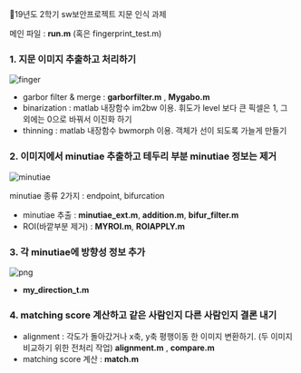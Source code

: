 🐥19년도 2학기 sw보안프로젝트 지문 인식 과제

메인 파일 : **run.m** (혹은 fingerprint_test.m)

### 1. 지문 이미지 추출하고 처리하기

![finger](https://user-images.githubusercontent.com/33231313/110630164-5dbd1280-81e8-11eb-9083-289818bd75e6.png)

- garbor filter & merge : **garborfilter.m** , **Mygabo.m**
- binarization : matlab 내장함수 im2bw 이용. 휘도가 level 보다 큰 픽셀은 1, 그 외에는 0으로 바꿔서 이진화 하기
- thinning : matlab 내장함수 bwmorph 이용. 객체가 선이 되도록 가늘게 만들기

### 2. 이미지에서 minutiae 추출하고 테두리 부분 minutiae 정보는 제거

![minutiae](https://user-images.githubusercontent.com/33231313/110631447-dec8d980-81e9-11eb-83cc-7921d35094a2.PNG)

minutiae 종류 2가지 : endpoint, bifurcation

- minutiae 추출 : **minutiae_ext.m**, **addition.m**, **bifur_filter.m**
- ROI(바깥부분 제거) : **MYROI.m**, **ROIAPPLY.m**

### 3. 각 minutiae에 방향성 정보 추가

![png](https://user-images.githubusercontent.com/33231313/110633711-70d1e180-81ec-11eb-91be-35d22c70b1b6.png)

- **my_direction_t.m**

### 4. matching score 계산하고 같은 사람인지 다른 사람인지 결론 내기
- alignment : 각도가 돌아갔거나 x축, y축 평행이동 한 이미지 변환하기. (두 이미지 비교하기 위한 전처리 작업)  **alignment.m** , **compare.m**
- matching score 계산 : **match.m**

